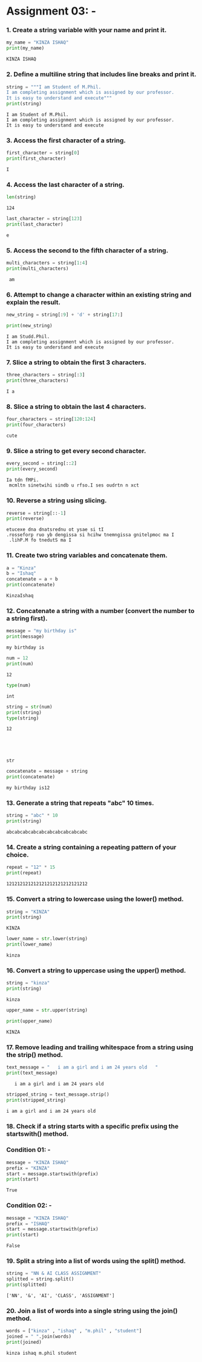 # Assignment 03: -

### 1. Create a string variable with your name and print it.


```python
my_name = "KINZA ISHAQ"
print(my_name)
```

    KINZA ISHAQ
    

### 2. Define a multiline string that includes line breaks and print it.


```python
string = """I am Student of M.Phil. 
I am completing assignment which is assigned by our professor.
It is easy to understand and execute"""
print(string)
```

    I am Student of M.Phil. 
    I am completing assignment which is assigned by our professor.
    It is easy to understand and execute
    

### 3. Access the first character of a string.


```python
first_character = string[0]
print(first_character)
```

    I
    

### 4. Access the last character of a string.


```python
len(string)
```




    124




```python
last_character = string[123]
print(last_character)
```

    e
    

### 5. Access the second to the fifth character of a string.


```python
multi_characters = string[1:4]
print(multi_characters)
```

     am
    

### 6. Attempt to change a character within an existing string and explain the result.


```python
new_string = string[:9] + 'd' + string[17:]

print(new_string)

```

    I am Studd.Phil. 
    I am completing assignment which is assigned by our professor.
    It is easy to understand and execute
    

### 7. Slice a string to obtain the first 3 characters.


```python
three_characters = string[:3]
print(three_characters)
```

    I a
    

### 8. Slice a string to obtain the last 4 characters.


```python
four_characters = string[120:124]
print(four_characters)
```

    cute
    

### 9. Slice a string to get every second character.


```python
every_second = string[::2]
print(every_second)
```

    Ia tdn fMPi.
     mcmltn sinetwihi sindb u rfso.I ses oudrtn n xct
    

### 10. Reverse a string using slicing.


```python
reverse = string[::-1]
print(reverse)
```

    etucexe dna dnatsrednu ot ysae si tI
    .rosseforp ruo yb dengissa si hcihw tnemngissa gnitelpmoc ma I
     .lihP.M fo tnedutS ma I
    

### 11. Create two string variables and concatenate them.


```python
a = "Kinza"
b = "Ishaq"
concatenate = a + b
print(concatenate)
```

    KinzaIshaq
    

### 12. Concatenate a string with a number (convert the number to a string first).


```python
message = "my birthday is"
print(message)
```

    my birthday is
    


```python
num = 12
print(num)
```

    12
    


```python
type(num)
```




    int




```python
string = str(num)
print(string)
type(string)
```

    12
    




    str




```python
concatenate = message + string
print(concatenate)
```

    my birthday is12
    

### 13. Generate a string that repeats "abc" 10 times.


```python
string = "abc" * 10
print(string)
```

    abcabcabcabcabcabcabcabcabcabc
    

### 14. Create a string containing a repeating pattern of your choice.


```python
repeat = "12" * 15
print(repeat)
```

    121212121212121212121212121212
    

### 15. Convert a string to lowercase using the lower() method.


```python
string = "KINZA"
print(string)

```

    KINZA
    


```python
lower_name = str.lower(string)
print(lower_name)
```

    kinza
    

### 16. Convert a string to uppercase using the upper() method.


```python
string = "kinza"
print(string)

```

    kinza
    


```python
upper_name = str.upper(string)

print(upper_name)
```

    KINZA
    

### 17. Remove leading and trailing whitespace from a string using the strip() method.


```python
text_message = "   i am a girl and i am 24 years old   "
print(text_message)
```

       i am a girl and i am 24 years old   
    


```python
stripped_string = text_message.strip()
print(stripped_string)
```

    i am a girl and i am 24 years old
    

### 18. Check if a string starts with a specific prefix using the startswith() method.

### Condition 01: -


```python
message = "KINZA ISHAQ"
prefix = "KINZA"
start = message.startswith(prefix)
print(start)
```

    True
    

### Condition 02: -


```python
message = "KINZA ISHAQ"
prefix = "ISHAQ"
start = message.startswith(prefix)
print(start)
```

    False
    

### 19. Split a string into a list of words using the split() method.


```python
string = "NN & AI CLASS ASSIGNMENT"
splitted = string.split()
print(splitted)
```

    ['NN', '&', 'AI', 'CLASS', 'ASSIGNMENT']
    

### 20. Join a list of words into a single string using the join() method.


```python
words = ["kinza" , "ishaq" , "m.phil" , "student"]
joined = " ".join(words)
print(joined)
```

    kinza ishaq m.phil student
    


```python

```
